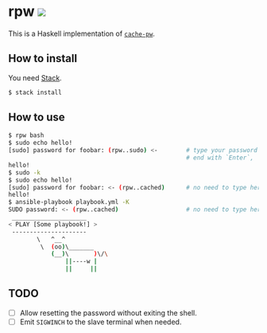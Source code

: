 # rpw ![](https://travis-ci.org/thalesmg/rpw.svg?branch=master)

This is a Haskell implementation of [`cache-pw`](https://gitlab.com/dgvncsz0f/dot/blob/master/roles/bash/files/bin/cache-pw).

## How to install

You need [Stack](https://docs.haskellstack.org/en/stable/README/).

```bash
$ stack install
```

## How to use

```bash
$ rpw bash
$ sudo echo hello!
[sudo] password for foobar: (rpw..sudo) <-        # type your password and
                                                  # end with `Enter`, `C-j` or `C-m`
hello!
$ sudo -k
$ sudo echo hello!
[sudo] password for foobar: <- (rpw..cached)      # no need to type here!
hello!
$ ansible-playbook playbook.yml -K
SUDO password: <- (rpw..cached)                   # no need to type here!
 _____________________
< PLAY [Some playbook!] >
 ---------------------
        \   ^__^
         \  (oo)\_______
            (__)\       )\/\
                ||----w |
                ||     ||

```

## TODO

- [ ] Allow resetting the password without exiting the shell.
- [ ] Emit `SIGWINCH` to the slave terminal when needed.
